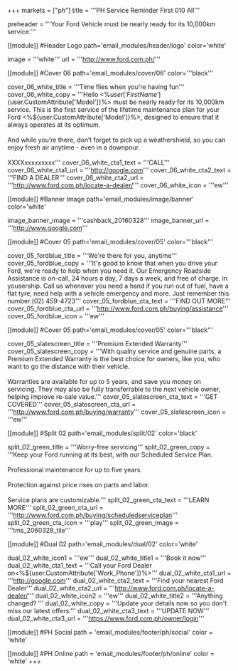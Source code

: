 +++
markets = ["ph"]
title = '''PH Service Reminder First 010 All'''

preheader = '''Your Ford Vehicle must be nearly ready for its 10,000km service.'''

[[module]] #Header Logo
path='email_modules/header/logo'
color='white'

  image = '''white'''
  url = '''http://www.ford.com.ph/'''

[[module]] #Cover 06
path='email_modules/cover/06'
color='''black'''

  cover_06_white_title = '''Time flies when you're having fun'''
  cover_06_white_copy = '''Hello <%${user['FirstName']}%><br><br>Your Ford <%${user.CustomAttribute['Model']}%> must be nearly ready for its 10,000km service. This is the first service of the lifetime maintenance plan for your Ford <%${user.CustomAttribute['Model']}%>, designed to ensure that it always operates at its optimum.<br><br>And while you’re there, don’t forget to pick up a weathershield, so you can enjoy fresh air anytime - even in a downpour.<br><br>XXXXxxxxxxxxx'''
  cover_06_white_cta1_text = '''CALL'''
  cover_06_white_cta1_url = '''http://google.com'''
  cover_06_white_cta2_text = '''FIND A DEALER'''
  cover_06_white_cta2_url = '''http://www.ford.com.ph/locate-a-dealer/'''
  cover_06_white_icon = '''ew'''

[[module]] #Banner Image
path='email_modules/image/banner'
color='white'

  image_banner_image = '''cashback_20160328'''
  image_banner_url = '''http://www.google.com'''

[[module]] #Cover 05
path='email_modules/cover/05'
color='''black'''

  cover_05_fordblue_title = '''We're there for you, anytime'''
  cover_05_fordblue_copy = '''It's good to know that when you drive your Ford, we're ready to help when you need it. Our Emergency Roadside Assistance is on-call, 24 hours a day, 7 days a week, and free of charge, in yousership. Call us whenever you need a hand if you run out of fuel, have a flat tyre, need help with a vehicle emergency and more. Just remember this number:(02) 459-4723'''
  cover_05_fordblue_cta_text = '''FIND OUT MORE'''
  cover_05_fordblue_cta_url = '''http://www.ford.com.ph/buying/assistance'''
  cover_05_fordblue_icon = '''ew'''

[[module]] #Cover 05
path='email_modules/cover/05'
color='''black'''

  cover_05_slatescreen_title = '''Premium Extended Warranty'''
  cover_05_slatescreen_copy = '''With quality service and genuine parts, a Premium Extended Warranty is the best choice for owners, like you, who want to go the distance with their vehicle. <br><br>Warranties are available for up to 5 years, and save you money on servicing. They may also be fully transferrable to the next vehicle owner, helping improve re-sale value.'''
  cover_05_slatescreen_cta_text = '''GET COVERED'''
  cover_05_slatescreen_cta_url = '''http://www.ford.com.ph/buying/warranty'''
  cover_05_slatescreen_icon = '''ew'''

[[module]] #Split 02
path='email_modules/split/02'
color='black'

  split_02_green_title = '''Worry-free servicing'''
  split_02_green_copy = '''Keep your Ford running at its best, with our Scheduled Service Plan.<br><br>Professional maintenance for up to five years.<br><br>Protection against price rises on parts and labor.<br><br>Service plans are customizable.'''
  split_02_green_cta_text = '''LEARN MORE'''
  split_02_green_cta_url = '''http://www.ford.com.ph/buying/scheduledserviceplan'''
  split_02_green_cta_icon = '''play'''
  split_02_green_image = '''tms_2060328_tile'''

[[module]] #Dual 02
path='email_modules/dual/02'
color='white'

  dual_02_white_icon1 = '''ew'''
  dual_02_white_title1 = '''Book it now'''
  dual_02_white_cta1_text = '''Call your Ford Dealer on<%${user.CustomAttribute['Work_Phone']}%>'''
  dual_02_white_cta1_url = '''http://google.com'''
  dual_02_white_cta2_text = '''Find your nearest Ford Dealer'''
  dual_02_white_cta2_url = '''http://www.ford.com.ph/locate-a-dealer/'''
  dual_02_white_icon2 = '''ew'''
  dual_02_white_title2 = '''Anything changed? '''
  dual_02_white_copy = '''Update your details now so you don't miss our latest offers.'''
  dual_02_white_cta3_text = '''UPDATE NOW'''
  dual_02_white_cta3_url = '''https://www.ford.com.ph/owner/login'''

[[module]] #PH Social
path = 'email_modules/footer/ph/social'
color = 'white'

[[module]] #PH Online
path = 'email_modules/footer/ph/online'
color = 'white'
+++